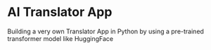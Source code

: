 # AI Translator App

Building a very own Translator App in Python by using a pre-trained transformer model like HuggingFace